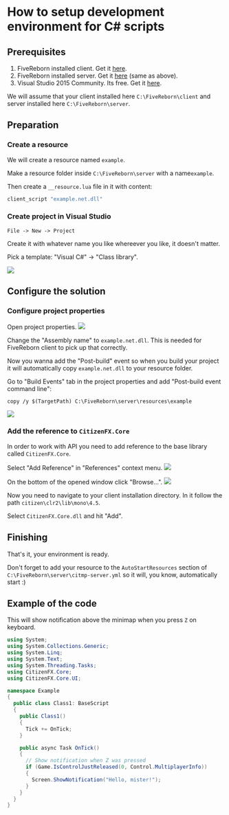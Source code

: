 # How to setup development environment for C# scripts

## Prerequisites

1. FiveReborn installed client. Get it [here](https://forum.fivem.net/t/fivereborn-release/89).
3. FiveReborn installed server. Get it [here](https://forum.fivem.net/t/fivereborn-release/89) (same as above).
2. Visual Studio 2015 Community. Its free. Get it [here](https://www.visualstudio.com/ru/downloads/).

We will assume that your client installed here `C:\FiveReborn\client` and server installed here `C:\FiveReborn\server`.

## Preparation

### Create a resource

We will create a resource named `example`.

Make a resource folder inside `C:\FiveReborn\server` with a name`example`.

Then create a `__resource.lua` file in it with content:
```lua
client_script "example.net.dll"
```

### Create project in Visual Studio

`File -> New -> Project`

Create it with whatever name you like whereever you like, it doesn't matter.

Pick a template: "Visual C#" -> "Class library".

![](https://i.imgur.com/okuoMtG.png)

## Configure the solution

### Configure project properties

Open project properties.
![](https://i.imgur.com/SSbokJB.png)

Change the "Assembly name" to `example.net.dll`. This is needed for FiveReborn client to pick up that correctly.

Now you wanna add the "Post-build" event so when you build your project it will automatically copy `example.net.dll` to your resource folder.

Go to "Build Events" tab in the project properties and add "Post-build event command line":
```
copy /y $(TargetPath) C:\FiveReborn\server\resources\example
```
![](https://i.imgur.com/6ggUKpg.png)


### Add the reference to `CitizenFX.Core`

In order to work with API you need to add reference to the base library called `CitizenFX.Core`.

Select "Add Reference" in "References" context menu.
![](https://i.imgur.com/undefined.png)

On the bottom of the opened window click "Browse...".
![](https://i.imgur.com/n4NAQ4O.png)

Now you need to navigate to your client installation directory. In it follow the path `citizen\clr2\lib\mono\4.5`.

Select `CitizenFX.Core.dll` and hit "Add".

## Finishing

That's it, your environment is ready.

Don't forget to add your resource to the `AutoStartResources` section of `C:\FiveReborn\server\citmp-server.yml` so it will, you know, automatically start :)

## Example of the code

This will show notification above the minimap when you press `Z` on keyboard.

```c#
using System;
using System.Collections.Generic;
using System.Linq;
using System.Text;
using System.Threading.Tasks;
using CitizenFX.Core;
using CitizenFX.Core.UI;

namespace Example
{
  public class Class1: BaseScript
  {
    public Class1()
    {
      Tick += OnTick;
    }

    public async Task OnTick()
    {
      // Show notification when Z was pressed
      if (Game.IsControlJustReleased(0, Control.MultiplayerInfo))
      {
        Screen.ShowNotification("Hello, mister!");
      }
    }
  }
}
```
